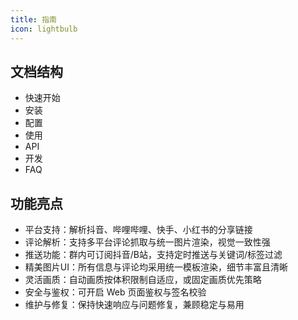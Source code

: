 ```yaml
---
title: 指南
icon: lightbulb
---
```


## 文档结构

- 快速开始
- 安装
- 配置
- 使用
- API
- 开发
- FAQ

## 功能亮点

- 平台支持：解析抖音、哔哩哔哩、快手、小红书的分享链接
- 评论解析：支持多平台评论抓取与统一图片渲染，视觉一致性强
- 推送功能：群内可订阅抖音/B站，支持定时推送与关键词/标签过滤
- 精美图片UI：所有信息与评论均采用统一模板渲染，细节丰富且清晰
- 灵活画质：自动画质按体积限制自适应，或固定画质优先策略
- 安全与鉴权：可开启 Web 页面鉴权与签名校验
- 维护与修复：保持快速响应与问题修复，兼顾稳定与易用
